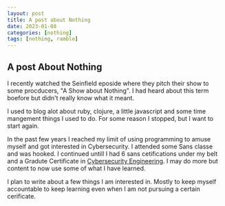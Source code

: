 ```yaml
---
layout: post
title: A post about Nothing
date: 2023-01-08
categories: [nothing]
tags: [nothing, ramble]
---
```


## A post About Nothing

I recently watched the Seinfield eposide where they pitch their show to some procducers, "A Show about Nothing". I had heard about this term boefore but didn't really know what it meant.

I used to blog alot about ruby, clojure, a little javascript and some time mangement things I used to do. For some reason I stopped, but I want to start again.

In the past few years I reached my limit of using programming to amuse myself and got interested in Cybersecurity. I attended some Sans classe and was hooked. I continued untill I had 6 sans cetifications under my belt and a Gradute Certificate in [Cybersecurity Engineering](https://www.sans.edu/cyber-security-programs/graduate-certificate-engineering-core/). I may do more but content to now use some of what I have learned.

I plan to write about a few things I am interested in. Mostly to keep myself accountable to keep learning even when I am not pursuing a certain cerificate.
